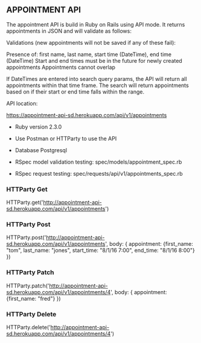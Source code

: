 

## APPOINTMENT API

The appointment API is build in Ruby on Rails using API mode. It returns appointments in JSON and will validate as follows:

Validations (new appointments will not be saved if any of these fail): 

Presence of: first name, last name, start time (DateTime), end time (DateTime)
Start and end times must be in the future for newly created appointments
Appointments cannot overlap

If DateTimes are entered into search query params, the API will return all appointments within that time frame. The search will return appointments based on if their start or end time falls within the range. 


API location:

https://appointment-api-sd.herokuapp.com/api/v1/appointments

* Ruby version 2.3.0

* Use Postman or HTTParty to use the API

* Database Postgresql

* RSpec model validation testing: spec/models/appointment_spec.rb
* RSpec request testing: spec/requests/api/v1/appointments_spec.rb



### HTTParty Get

HTTParty.get('http://appointment-api-sd.herokuapp.com/api/v1/appointments')

### HTTParty Post

HTTParty.post('http://appointment-api-sd.herokuapp.com/api/v1/appointments', body: { appointment: {first_name: "tom", last_name: "jones", start_time: "8/1/16 7:00", end_time: "8/1/16 8:00"} })

### HTTParty Patch

HTTParty.patch('http://appointment-api-sd.herokuapp.com/api/v1/appointments/4', body: { appointment: {first_name: "fred"} })

### HTTParty Delete

HTTParty.delete('http://appointment-api-sd.herokuapp.com/api/v1/appointments/4') 


